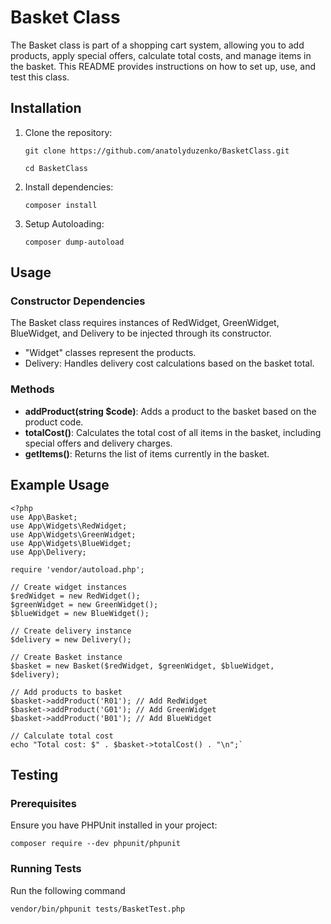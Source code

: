 # Basket Class
The Basket class is part of a shopping cart system, allowing you to add products, apply special offers, calculate total costs, and manage items in the basket. This README provides instructions on how to set up, use, and test this class.

## Installation

1. Clone the repository:

    `git clone https://github.com/anatolyduzenko/BasketClass.git`

    `cd BasketClass`

2. Install dependencies:

    `composer install`

3. Setup Autoloading:

    `composer dump-autoload`

## Usage

### Constructor Dependencies

The Basket class requires instances of RedWidget, GreenWidget, BlueWidget, and Delivery to be injected through its constructor.

* "Widget" classes represent the products. 
* Delivery: Handles delivery cost calculations based on the basket total.

### Methods

* <b>addProduct(string $code)</b>: Adds a product to the basket based on the product code.
* <b>totalCost()</b>: Calculates the total cost of all items in the basket, including special offers and delivery charges.
* <b>getItems()</b>: Returns the list of items currently in the basket.

## Example Usage

    <?php
    use App\Basket;
    use App\Widgets\RedWidget;
    use App\Widgets\GreenWidget;
    use App\Widgets\BlueWidget;
    use App\Delivery;

    require 'vendor/autoload.php';

    // Create widget instances
    $redWidget = new RedWidget();
    $greenWidget = new GreenWidget();
    $blueWidget = new BlueWidget();

    // Create delivery instance
    $delivery = new Delivery();

    // Create Basket instance
    $basket = new Basket($redWidget, $greenWidget, $blueWidget, $delivery);

    // Add products to basket
    $basket->addProduct('R01'); // Add RedWidget
    $basket->addProduct('G01'); // Add GreenWidget
    $basket->addProduct('B01'); // Add BlueWidget

    // Calculate total cost
    echo "Total cost: $" . $basket->totalCost() . "\n";`

## Testing

### Prerequisites
Ensure you have PHPUnit installed in your project:

`composer require --dev phpunit/phpunit`
### Running Tests
Run the following command 

`vendor/bin/phpunit tests/BasketTest.php`


